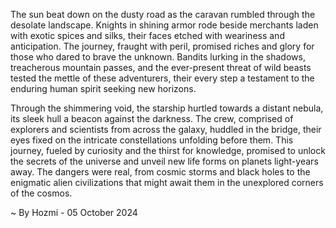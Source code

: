 
The sun beat down on the dusty road as the caravan rumbled through the desolate landscape. Knights in shining armor rode beside merchants laden with exotic spices and silks, their faces etched with weariness and anticipation. The journey, fraught with peril, promised riches and glory for those who dared to brave the unknown. Bandits lurking in the shadows, treacherous mountain passes, and the ever-present threat of wild beasts tested the mettle of these adventurers, their every step a testament to the enduring human spirit seeking new horizons. 

Through the shimmering void, the starship hurtled towards a distant nebula, its sleek hull a beacon against the darkness. The crew, comprised of explorers and scientists from across the galaxy, huddled in the bridge, their eyes fixed on the intricate constellations unfolding before them. This journey, fueled by curiosity and the thirst for knowledge, promised to unlock the secrets of the universe and unveil new life forms on planets light-years away. The dangers were real, from cosmic storms and black holes to the enigmatic alien civilizations that might await them in the unexplored corners of the cosmos. 

~ By Hozmi - 05 October 2024
